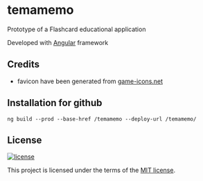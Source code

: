 # temamemo
Prototype of a Flashcard educational application

Developed with [Angular](https://angular.io/) framework


## Credits
* favicon have been generated from [game-icons.net](https://game-icons.net/1x1/delapouite/files.html)


## Installation for github
`ng build --prod --base-href /temamemo --deploy-url /temamemo/`


## License

[![license](https://img.shields.io/badge/license-MIT-green.svg)](https://github.com/morarupasukaru/nowname/blob/master/LICENSE.md)

This project is licensed under the terms of the [MIT license](LICENSE.md).
